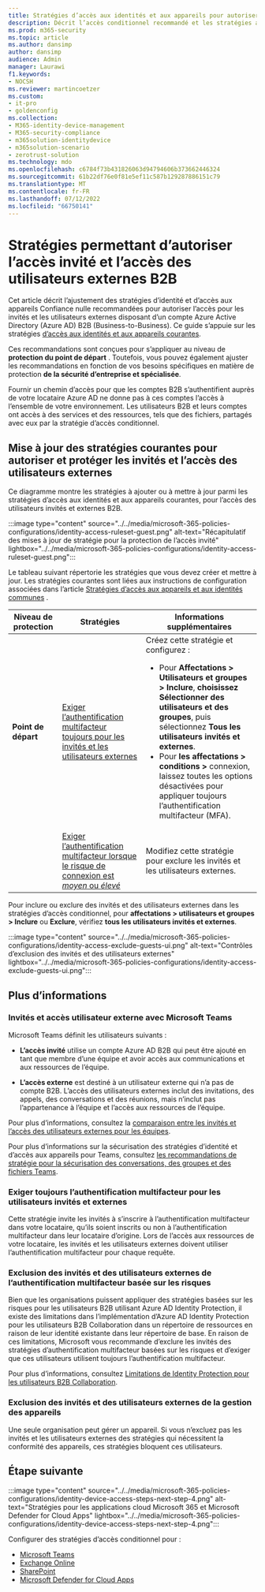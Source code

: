```yaml
---
title: Stratégies d’accès aux identités et aux appareils pour autoriser l’accès B2B des utilisateurs invités et externes - Microsoft 365 pour les | Microsoft Docs
description: Décrit l’accès conditionnel recommandé et les stratégies associées pour protéger l’accès des invités et des utilisateurs externes.
ms.prod: m365-security
ms.topic: article
ms.author: dansimp
author: dansimp
audience: Admin
manager: Laurawi
f1.keywords:
- NOCSH
ms.reviewer: martincoetzer
ms.custom:
- it-pro
- goldenconfig
ms.collection:
- M365-identity-device-management
- M365-security-compliance
- m365solution-identitydevice
- m365solution-scenario
- zerotrust-solution
ms.technology: mdo
ms.openlocfilehash: c6784f73b431826063d94794606b373662446324
ms.sourcegitcommit: 61b22df76e0f81e5ef11c587b129287886151c79
ms.translationtype: MT
ms.contentlocale: fr-FR
ms.lasthandoff: 07/12/2022
ms.locfileid: "66750141"
---
```

# <a name="policies-for-allowing-guest-access-and-b2b-external-user-access"></a>Stratégies permettant d’autoriser l’accès invité et l’accès des utilisateurs externes B2B

Cet article décrit l’ajustement des stratégies d’identité et d’accès aux appareils Confiance nulle recommandées pour autoriser l’accès pour les invités et les utilisateurs externes disposant d’un compte Azure Active Directory (Azure AD) B2B (Business-to-Business). Ce guide s’appuie sur les stratégies [d’accès aux identités et aux appareils courantes](identity-access-policies.md).

Ces recommandations sont conçues pour s’appliquer au niveau de **protection du point de départ** . Toutefois, vous pouvez également ajuster les recommandations en fonction de vos besoins spécifiques en matière de protection **de la sécurité d’entreprise et spécialisée**.

Fournir un chemin d’accès pour que les comptes B2B s’authentifient auprès de votre locataire Azure AD ne donne pas à ces comptes l’accès à l’ensemble de votre environnement. Les utilisateurs B2B et leurs comptes ont accès à des services et des ressources, tels que des fichiers, partagés avec eux par la stratégie d’accès conditionnel.

## <a name="updating-the-common-policies-to-allow-and-protect-guests-and-external-user-access"></a>Mise à jour des stratégies courantes pour autoriser et protéger les invités et l’accès des utilisateurs externes

Ce diagramme montre les stratégies à ajouter ou à mettre à jour parmi les stratégies d’accès aux identités et aux appareils courantes, pour l’accès des utilisateurs invités et externes B2B.

:::image type="content" source="../../media/microsoft-365-policies-configurations/identity-access-ruleset-guest.png" alt-text="Récapitulatif des mises à jour de stratégie pour la protection de l’accès invité" lightbox="../../media/microsoft-365-policies-configurations/identity-access-ruleset-guest.png":::

Le tableau suivant répertorie les stratégies que vous devez créer et mettre à jour. Les stratégies courantes sont liées aux instructions de configuration associées dans l’article [Stratégies d’accès aux appareils et aux identités communes](identity-access-policies.md) .

|Niveau de protection|Stratégies|Informations supplémentaires|
|---|---|---|
|**Point de départ**|[Exiger l’authentification multifacteur toujours pour les invités et les utilisateurs externes](identity-access-policies.md#require-mfa-based-on-sign-in-risk)|Créez cette stratégie et configurez : <ul><li>Pour **Affectations > Utilisateurs et groupes > Inclure**, **choisissez Sélectionner des utilisateurs et des groupes**, puis sélectionnez **Tous les utilisateurs invités et externes**.</li><li>Pour **les affectations > conditions >** connexion, laissez toutes les options désactivées pour appliquer toujours l’authentification multifacteur (MFA).</li></ul>|
||[Exiger l’authentification multifacteur lorsque le risque de connexion est *moyen* ou *élevé*](identity-access-policies.md#require-mfa-based-on-sign-in-risk)|Modifiez cette stratégie pour exclure les invités et les utilisateurs externes.|

Pour inclure ou exclure des invités et des utilisateurs externes dans les stratégies d’accès conditionnel, pour **affectations > utilisateurs et groupes > Inclure** ou **Exclure**, vérifiez **tous les utilisateurs invités et externes**.

:::image type="content" source="../../media/microsoft-365-policies-configurations/identity-access-exclude-guests-ui.png" alt-text="Contrôles d’exclusion des invités et des utilisateurs externes" lightbox="../../media/microsoft-365-policies-configurations/identity-access-exclude-guests-ui.png":::

## <a name="more-information"></a>Plus d’informations

### <a name="guests-and-external-user-access-with-microsoft-teams"></a>Invités et accès utilisateur externe avec Microsoft Teams

Microsoft Teams définit les utilisateurs suivants :

- **L’accès invité** utilise un compte Azure AD B2B qui peut être ajouté en tant que membre d’une équipe et avoir accès aux communications et aux ressources de l’équipe.

- **L’accès externe** est destiné à un utilisateur externe qui n’a pas de compte B2B. L’accès des utilisateurs externes inclut des invitations, des appels, des conversations et des réunions, mais n’inclut pas l’appartenance à l’équipe et l’accès aux ressources de l’équipe.

Pour plus d’informations, consultez la [comparaison entre les invités et l’accès des utilisateurs externes pour les équipes](/microsoftteams/communicate-with-users-from-other-organizations#compare-external-and-guest-access).

Pour plus d’informations sur la sécurisation des stratégies d’identité et d’accès aux appareils pour Teams, consultez [les recommandations de stratégie pour la sécurisation des conversations, des groupes et des fichiers Teams](teams-access-policies.md).

### <a name="require-mfa-always-for-guest-and-external-users"></a>Exiger toujours l’authentification multifacteur pour les utilisateurs invités et externes

Cette stratégie invite les invités à s’inscrire à l’authentification multifacteur dans votre locataire, qu’ils soient inscrits ou non à l’authentification multifacteur dans leur locataire d’origine. Lors de l’accès aux ressources de votre locataire, les invités et les utilisateurs externes doivent utiliser l’authentification multifacteur pour chaque requête.

### <a name="excluding-guests-and-external-users-from-risk-based-mfa"></a>Exclusion des invités et des utilisateurs externes de l’authentification multifacteur basée sur les risques

Bien que les organisations puissent appliquer des stratégies basées sur les risques pour les utilisateurs B2B utilisant Azure AD Identity Protection, il existe des limitations dans l’implémentation d’Azure AD Identity Protection pour les utilisateurs B2B Collaboration dans un répertoire de ressources en raison de leur identité existante dans leur répertoire de base. En raison de ces limitations, Microsoft vous recommande d’exclure les invités des stratégies d’authentification multifacteur basées sur les risques et d’exiger que ces utilisateurs utilisent toujours l’authentification multifacteur.

Pour plus d’informations, consultez [Limitations de Identity Protection pour les utilisateurs B2B Collaboration](/azure/active-directory/identity-protection/concept-identity-protection-b2b#limitations-of-identity-protection-for-b2b-collaboration-users).

### <a name="excluding-guests-and-external-users-from-device-management"></a>Exclusion des invités et des utilisateurs externes de la gestion des appareils

Une seule organisation peut gérer un appareil. Si vous n’excluez pas les invités et les utilisateurs externes des stratégies qui nécessitent la conformité des appareils, ces stratégies bloquent ces utilisateurs.

## <a name="next-step"></a>Étape suivante

:::image type="content" source="../../media/microsoft-365-policies-configurations/identity-device-access-steps-next-step-4.png" alt-text="Stratégies pour les applications cloud Microsoft 365 et Microsoft Defender for Cloud Apps" lightbox="../../media/microsoft-365-policies-configurations/identity-device-access-steps-next-step-4.png":::

Configurer des stratégies d’accès conditionnel pour :

- [Microsoft Teams](teams-access-policies.md)
- [Exchange Online](secure-email-recommended-policies.md)
- [SharePoint](sharepoint-file-access-policies.md)
- [Microsoft Defender for Cloud Apps](mcas-saas-access-policies.md)
 

